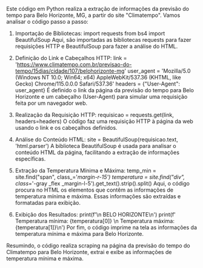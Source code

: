 Este código em Python realiza a extração de informações da previsão do tempo para Belo Horizonte, MG, a partir do site "Climatempo". Vamos analisar o código passo a passo:

1.	Importação de Bibliotecas:
import requests from bs4 
import BeautifulSoup 
Aqui, são importadas as bibliotecas requests para fazer requisições HTTP e BeautifulSoup para fazer a análise do HTML.

2.	Definição do Link e Cabeçalhos HTTP:
link = 'https://www.climatempo.com.br/previsao-do-tempo/15dias/cidade/107/belohorizonte-mg' 
user_agent = 'Mozilla/5.0 (Windows NT 10.0; Win64; x64) AppleWebKit/537.36 (KHTML, like Gecko) Chrome/115.0.0.0 Safari/537.36' 
headers = {"User-Agent": user_agent} 
É definido o link da página da previsão do tempo para Belo Horizonte e um cabeçalho (User-Agent) para simular uma requisição feita por um navegador web.

3.	Realização da Requisição HTTP:
requisicao = requests.get(link, headers=headers) 
O código faz uma requisição HTTP à página da web usando o link e os cabeçalhos definidos.

4.	Análise do Conteúdo HTML:
site = BeautifulSoup(requisicao.text, 'html.parser') 
A biblioteca BeautifulSoup é usada para analisar o conteúdo HTML da página, facilitando a extração de informações específicas.

5.	Extração da Temperatura Mínima e Máxima:
temp_min = site.find("span", class_='_margin-r-15') 
temperatura = site.find("div", class_='-gray _flex _margin-l-5').get_text().strip().split() 
Aqui, o código procura no HTML os elementos que contêm as informações de temperatura mínima e máxima. Essas informações são extraídas e formatadas para exibição.

6.	Exibição dos Resultados:
print(f'\n BELO HORIZONTE\n') print(f' Temperatura mínima: {temperatura[0]} \n Temperatura máxima: {temperatura[1]}\n') 
Por fim, o código imprime na tela as informações da temperatura mínima e máxima para Belo Horizonte.

Resumindo, o código realiza scraping na página da previsão do tempo do Climatempo para Belo Horizonte, extrai e exibe as informações de temperatura mínima e máxima.
 
 
